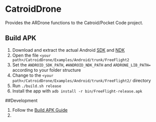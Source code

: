 CatroidDrone
============

Provides the ARDrone functions to the Catroid/Pocket Code project.

## Build APK

1. Download and extract the actual Android [SDK](http://developer.android.com/sdk/index.html?utm_source=weibolife) and [NDK](http://developer.android.com/tools/sdk/ndk/index.html)
2. Open the file ``<your path>/CatroidDrone/Examples/Android/trunk/FreeFlight2``
3. Set the ``ANDROID_SDK_PATH``, ``#ANDROID_NDK_PATH`` and ``ARDRONE_LIB_PATH=`` according to your folder structure
4. Change to the ``<your path>/CatroidDrone/Examples/Android/trunk/FreeFlight2/`` directory
5. Run ``./build.sh release`` 
6. Install the app with ``adb install -r bin/FreeFlight-release.apk``

##Development
1. Follow the [Build APK Guide](https://github.com/wagnergerald/CatroidDrone/blob/master/README.md#build-apk)
2. 
